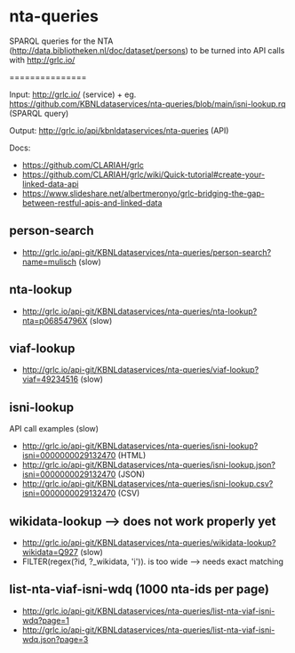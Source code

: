 # nta-queries
SPARQL queries for the NTA (http://data.bibliotheken.nl/doc/dataset/persons) to be turned into API calls with http://grlc.io/

===============

Input: http://grlc.io/ (service) + eg. https://github.com/KBNLdataservices/nta-queries/blob/main/isni-lookup.rq (SPARQL query)

Output: http://grlc.io/api/kbnldataservices/nta-queries (API)

Docs:
- https://github.com/CLARIAH/grlc
- https://github.com/CLARIAH/grlc/wiki/Quick-tutorial#create-your-linked-data-api
- https://www.slideshare.net/albertmeronyo/grlc-bridging-the-gap-between-restful-apis-and-linked-data

## person-search
- http://grlc.io/api-git/KBNLdataservices/nta-queries/person-search?name=mulisch (slow)

## nta-lookup
- http://grlc.io/api-git/KBNLdataservices/nta-queries/nta-lookup?nta=p06854796X (slow)

## viaf-lookup 	
- http://grlc.io/api-git/KBNLdataservices/nta-queries/viaf-lookup?viaf=49234516 (slow)

## isni-lookup
API call examples (slow)
- http://grlc.io/api-git/KBNLdataservices/nta-queries/isni-lookup?isni=0000000029132470 (HTML)
- http://grlc.io/api-git/KBNLdataservices/nta-queries/isni-lookup.json?isni=0000000029132470 (JSON)
- http://grlc.io/api-git/KBNLdataservices/nta-queries/isni-lookup.csv?isni=0000000029132470 (CSV)

## wikidata-lookup --> does not work properly yet
- http://grlc.io/api-git/KBNLdataservices/nta-queries/wikidata-lookup?wikidata=Q927 (slow)
- FILTER(regex(?id, ?_wikidata, 'i')). is too wide --> needs exact matching

## list-nta-viaf-isni-wdq (1000 nta-ids per page)
- http://grlc.io/api-git/KBNLdataservices/nta-queries/list-nta-viaf-isni-wdq?page=1
- http://grlc.io/api-git/KBNLdataservices/nta-queries/list-nta-viaf-isni-wdq.json?page=3


